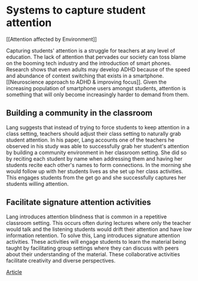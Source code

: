 # Systems to capture student attention
[[Attention affected by Environment]]

Capturing students' attention is a struggle for teachers at any level of education. The lack of attention that pervades our society can toss blame on the booming tech industry and the introduction of smart phones. Research shows that even adults may develop ADHD because of the speed and abundance of context switching that exists in a smartphone. [[Neuroscience approach to ADHD & improving focus]]. Given the increasing population of smartphone users amongst students, attention is something that will only become increasingly harder to demand from them. 

## Building a community in the classroom
Lang suggests that instead of trying to force students to keep attention in a class setting, teachers should adjust their class setting to naturally grab student attention. In his paper, Lang accounts one of the teachers he observed in his study was able to successfully grab her student's attention by building a community environment in her classroom setting. She did so by reciting each student by name when addressing them and having her students recite each other's names to form connections. In the morning she would follow up with her students lives as she set up her class activities. This engages students from the get go and she successfully captures her students willing attention. 
	
## Facilitate signature attention activities
Lang introduces attention blindness that is common in a repetitive classroom setting. This occurs often during lectures where only the teacher would talk and the listening students would drift their attention and have low information retention. To solve this, Lang introduces signature attention activities. These activities will engage students to learn the material being taught by facilitating group settings where they can discuss with peers about their understanding of the material. These collaborative activities facilitate creativity and diverse perspectives.

[Article](https://web-p-ebscohost-com.ezproxy.library.uvic.ca/ehost/detail/detail?vid=0&sid=f4a8d84c-c13c-48dd-8c32-16e6fcab4ccb%40redis&bdata=JnNpdGU9ZWhvc3QtbGl2ZSZzY29wZT1zaXRl#AN=2501915&db=nlebk)


